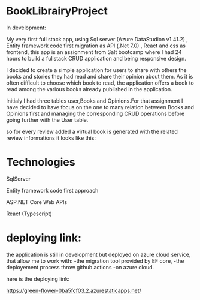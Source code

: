 # BookLibrairyProject
In development:

My very first full stack app, using Sql server (Azure DataStudion v1.41.2) , Entity framework code first migration as API (.Net 7.0) , React and css as frontend, this app is an assignment from Salt bootcamp where I had 24 hours to build a fullstack CRUD application  and being responsive design.

I decided to create a simple application for users to share with others the books and stories they had read and share their opinion about them. As it is often difficult to choose which book to read, the application offers a book to read among the various books already published in the application.

Initialy I had three tables user,Books and Opinions.For that assignment I have decided to have focus on the one to many relation between Books and Opinions first and managing the corresponding CRUD operations before going further with the User table.

so for every review added a virtual book is generated with the related review informations it looks like this:




# Technologies

SqlServer

Entity framework code first approach

ASP.NET Core Web APIs

React (Typescript)


# deploying link:
the application is still in development but deployed on azure cloud service,  that allow me to work with:
-the migration tool provided by EF core,
-the deployement process throw github actions
-on azure cloud.

here is the deploying link:

https://green-flower-0ba5fcf03.2.azurestaticapps.net/



